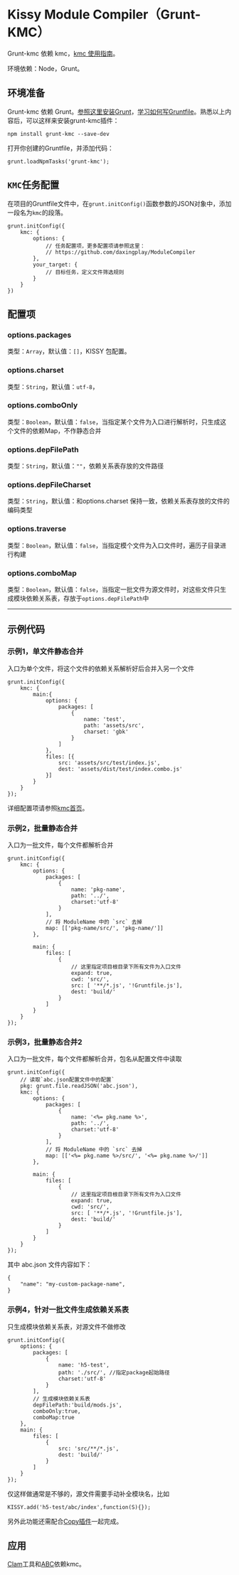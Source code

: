 # Kissy Module Compiler（Grunt-KMC）

Grunt-kmc 依赖 kmc，[kmc 使用指南](https://github.com/daxingplay/ModuleCompiler/)。

环境依赖：Node，Grunt。

## 环境准备

Grunt-kmc 依赖 Grunt。[参照这里安装Grunt](http://gruntjs.com/getting-started)，[学习如何写Gruntfile](http://gruntjs.com/sample-gruntfile)。熟悉以上内容后，可以这样来安装grunt-kmc插件：

	npm install grunt-kmc --save-dev

打开你创建的Gruntfile，并添加代码：

	grunt.loadNpmTasks('grunt-kmc');

## `KMC`任务配置

在项目的Gruntfile文件中，在`grunt.initConfig()`函数参数的JSON对象中，添加一段名为`kmc`的段落。

	grunt.initConfig({
		kmc: {
			options: {
				// 任务配置项，更多配置项请参照这里：
				// https://github.com/daxingplay/ModuleCompiler
			},
			your_target: {
				// 目标任务，定义文件筛选规则
			}
		}
	})

## 配置项

### options.packages

类型：`Array`，默认值：`[]`，KISSY 包配置。

### options.charset

类型：`String`，默认值：`utf-8`，

### options.comboOnly

类型：`Boolean`，默认值：`false`，当指定某个文件为入口进行解析时，只生成这个文件的依赖Map，不作静态合并

### options.depFilePath

类型：`String`，默认值：`""`，依赖关系表存放的文件路径

### options.depFileCharset

类型：`String`，默认值：和options.charset 保持一致，依赖关系表存放的文件的编码类型

### options.traverse

类型：`Boolean`，默认值：`false`，当指定模个文件为入口文件时，遍历子目录进行构建

### options.comboMap

类型：`Boolean`，默认值：`false`，当指定一批文件为源文件时，对这些文件只生成模块依赖关系表，存放于`options.depFilePath`中

----------------------------------

## 示例代码

### 示例1，单文件静态合并

入口为单个文件，将这个文件的依赖关系解析好后合并入另一个文件

	grunt.initConfig({
		kmc: {
			main:{
				options: {
					packages: [
						{
							name: 'test',
							path: 'assets/src',
							charset: 'gbk'
						}
					]
				},
				files: [{
					src: 'assets/src/test/index.js',
					dest: 'assets/dist/test/index.combo.js'
				}]
			}
		}
	});

详细配置项请参照[kmc首页](https://github.com/daxingplay/ModuleCompiler)。

### 示例2，批量静态合并

入口为一批文件，每个文件都解析合并

	grunt.initConfig({
        kmc: {
            options: {
                packages: [
                    {
                        name: 'pkg-name',
                        path: '../',
						charset:'utf-8'
                    }
                ],
				// 将 ModuleName 中的 `src` 去掉
				map: [['pkg-name/src/', 'pkg-name/']]
            },

            main: {
                files: [
                    {
						// 这里指定项目根目录下所有文件为入口文件
                        expand: true,
						cwd: 'src/',
                        src: [ '**/*.js', '!Gruntfile.js'],
                        dest: 'build/'
                    }
                ]
            }
		}
	});


### 示例3，批量静态合并2

入口为一批文件，每个文件都解析合并，包名从配置文件中读取

	grunt.initConfig({
		// 读取`abc.json配置文件中的配置`
        pkg: grunt.file.readJSON('abc.json'),
        kmc: {
            options: {
                packages: [
                    {
                        name: '<%= pkg.name %>',
                        path: '../',
						charset:'utf-8'
                    }
                ],
				// 将 ModuleName 中的 `src` 去掉
				map: [['<%= pkg.name %>/src/', '<%= pkg.name %>/']]
            },

            main: {
                files: [
                    {
						// 这里指定项目根目录下所有文件为入口文件
                        expand: true,
						cwd: 'src/',
                        src: [ '**/*.js', '!Gruntfile.js'],
                        dest: 'build/'
                    }
                ]
            }
		}
	});

其中 abc.json 文件内容如下：

	{
		"name": "my-custom-package-name",
	}

### 示例4，针对一批文件生成依赖关系表

只生成模块依赖关系表，对源文件不做修改

	grunt.initConfig({
		options: {
			packages: [
				{
					name: 'h5-test',
					path: './src/', //指定package起始路径
					charset:'utf-8'
				}
			],
			// 生成模块依赖关系表
			depFilePath:'build/mods.js',
			comboOnly:true,
			comboMap:true
		},
		main: {
			files: [
				{
					src: 'src/**/*.js',
					dest: 'build/'
				}
			]
		}
	});

仅这样做通常是不够的，源文件需要手动补全模块名，比如

	KISSY.add('h5-test/abc/index',function(S){});

另外此功能还需配合[Copy插件](http://npmjs.org/grunt-contrib-copy)一起完成。

## 应用

[Clam](clam.html)工具和[ABC](http://abc.f2e.taobao.net/)依赖kmc。
